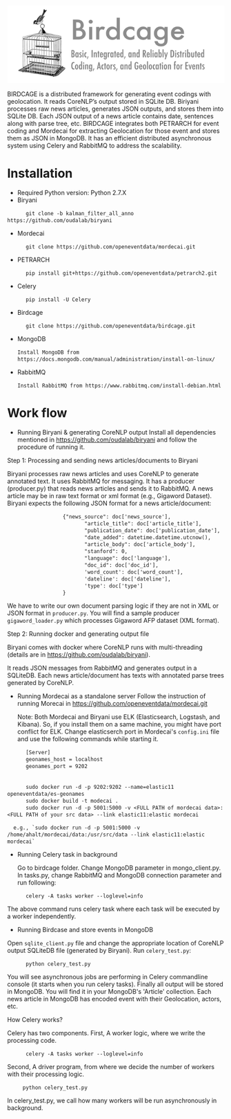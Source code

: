 ![](logo.png)

BIRDCAGE is a distributed framework for generating event codings with geolocation. It reads CoreNLP’s output stored in SQLite DB. Biriyani processes raw news articles, generates JSON outputs, and stores them into SQLite DB. Each JSON output of a news article contains date, sentences along with parse tree, etc.  BIRDCAGE integrates both PETRARCH for event coding and Mordecai for extracting Geolocation for those event and stores them as JSON in MongoDB. It has an efficient distributed asynchronous system using Celery and RabbitMQ to address the scalability.

# Installation

- Required Python version: Python 2.7.X    
- Biryani 

```
      git clone -b kalman_filter_all_anno https://github.com/oudalab/biryani
```

- Mordecai 

``` 
      git clone https://github.com/openeventdata/mordecai.git
```
  
- PETRARCH 

```
      pip install git+https://github.com/openeventdata/petrarch2.git
```

- Celery

```
      pip install -U Celery
```

- Birdcage 
 
```
      git clone https://github.com/openeventdata/birdcage.git
```

- MongoDB
   
      Install MongoDB from https://docs.mongodb.com/manual/administration/install-on-linux/

- RabbitMQ
   
      Install RabbitMQ from https://www.rabbitmq.com/install-debian.html  


# Work flow

- Running Biryani & generating CoreNLP output
      Install all dependencies mentioned in https://github.com/oudalab/biryani and follow the procedure of running it.

Step 1: Processing and sending news articles/documents to Biryani

Biryani processes raw news articles and uses CoreNLP to generate annotated text. It uses RabbitMQ for messaging. It has a producer (producer.py) that reads news articles and sends it to RabbitMQ. A news article may be in raw text format or xml format (e.g., Gigaword Dataset). Biryani expects the following JSON format for a news article/document:

```
                  {"news_source": doc['news_source'],
                         "article_title": doc['article_title'],
                         "publication_date": doc['publication_date'],
                         "date_added": datetime.datetime.utcnow(),
                         "article_body": doc['article_body'],
                         "stanford": 0,
                         "language": doc['language'],
                         "doc_id": doc['doc_id'],
                         'word_count': doc['word_count'],
                         'dateline': doc['dateline'],
                         'type': doc['type']
                  }
```

We have to write our own document parsing logic if they are not in XML or JSON format in `producer.py`. You will find a sample producer `gigaword_loader.py` which processes Gigaword AFP dataset (XML format).

Step 2: Running docker and generating output file
       
Biryani comes with docker where CoreNLP runs with multi-threading (details are in https://github.com/oudalab/biryani).

It reads JSON messages from RabbitMQ and generates output in a SQLiteDB. Each news article/document has texts with annotated parse trees generated by CoreNLP.       

- Running Mordecai as a standalone server
  Follow the instruction of running Morecai in https://github.com/openeventdata/mordecai.git
  
  Note: Both Mordecai and Biryani use ELK (Elasticsearch, Logstash, and Kibana). So, if you install them on a same machine, you might have port conflict for ELK. Change elasticserch port in Mordecai's `config.ini` file  and use the following commands while starting it. 
  
```
      [Server]
      geonames_host = localhost
      geonames_port = 9202

  
      sudo docker run -d -p 9202:9202 --name=elastic11 openeventdata/es-geonames
      sudo docker build -t modecai .
      sudo docker run -d -p 5001:5000 -v <FULL PATH of mordecai data>:<FULL PATH of your src data> --link elastic11:elastic mordecai

```
      e.g., `sudo docker run -d -p 5001:5000 -v /home/ahalt/mordecai/data:/usr/src/data --link elastic11:elastic mordecai`
  
  

- Running Celery task in background
  
  Go to birdcage folder. Change MongoDB parameter in mongo_client.py. In tasks.py, change RabbitMQ and MongoDB connection parameter and run following:
 
```
      celery -A tasks worker --loglevel=info
```

  The above command runs celery task where each task will be executed by a worker independently. 
  
  
- Running Birdcase and store events in MongoDB

Open `sqlite_client.py` file and change the appropriate location of CoreNLP output SQLiteDB file (generated by Biryani).
  Run  `celery_test.py`:

```
      python celery_test.py
```


You will see asynchronous jobs are performing in Celery commandline console (it starts when you run celery tasks). Finally all output will be stored in MongoDB. You will find it in your MongoDB's 'Article' collection. Each news article in MongoDB has encoded event with their Geolocation, actors, etc. 

 How Celery works?
 
 Celery has two components. First, A worker logic, where we write the processing code. 

```
      celery -A tasks worker --loglevel=info      
```

 Second, A driver program, from where we decide the number of workers with their processing logic. 
 
 ```
      python celery_test.py
```

In celery_test.py, we call how many workers will be run asynchronously in background.
